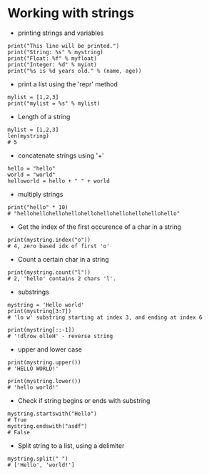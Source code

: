 # Working with strings

* printing strings and variables
```
print("This line will be printed.")
print("String: %s" % mystring)
print("Float: %f" % myfloat)
print("Integer: %d" % myint)
print("%s is %d years old." % (name, age))
```
* print a list using the 'repr' method
```
mylist = [1,2,3]
print("mylist = %s" % mylist)
```
* Length of a string
```
mylist = [1,2,3]
len(mystring)
# 5
```
* concatenate strings using '+'
```
hello = "hello"
world = "world"
helloworld = hello + " " + world
```
* multiply strings
```
print("hello" * 10)
# "hellohellohellohellohellohellohellohellohellohello"
```
* Get the index of the first occurence of a char in a string
```
print(mystring.index("o"))
# 4, zero based idx of first 'o'
```
* Count a certain char in a string
```
print(mystring.count("l"))
# 2, 'hello' contains 2 chars 'l'.
```
* substrings
```
mystring = 'Hello world'
print(mystring[3:7])
# 'lo w' substring starting at index 3, and ending at index 6

print(mystring[::-1])
# '!dlrow olleH' - reverse string
```
* upper and lower case
```
print(mystring.upper())
# 'HELLO WORLD!'

print(mystring.lower())
# 'hello world!'
```
* Check if string begins or ends with substring
```
mystring.startswith("Hello")
# True
mystring.endswith("asdf")
# False
```
* Split string to a list, using a delimiter
```
mystring.split(" ")
# ['Hello', 'world!']
```
